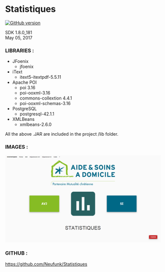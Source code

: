 # Statistiques 

[![GitHub version](https://badge.fury.io/gh/Neufunk%2FStatistiques.svg)](https://badge.fury.io/gh/Neufunk%2FStatistiques)

SDK 1.8.0_181 \
May 05, 2017

### LIBRARIES :

- JFoenix
    - jfoenix
- iText
    - itext5-itextpdf-5.5.11
- Apache POI
     - poi 3.16
     - poi-ooxml-3.16
     - commons-collextion 4.4.1
     - poi-ooxml-schemas-3.16
- PostgreSQL
    - postgresql-42.1.1
- XMLBeans
    - xmlbeans-2.6.0
    
All the above .JAR are included in the project /lib folder.

### IMAGES :

![Home](https://github.com/Neufunk/Statistiques/blob/master/src/resources/img/Capture.PNG)

### GITHUB :

https://github.com/Neufunk/Statistiques